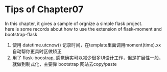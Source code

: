 # Tips of Chapter07

In this chapter, it gives a sample of orgnize a simple flask project.  
here is some records about how to use the extension of flask-moment and bootstrap-flask

1. 使用 datetime.utcnow() 记录时间，在template里面调用moment(time).xx 自动帮你更具时区做矫正
2. 用了 flask-boostrap, 感觉确实可以减少很多UI设计工作，但是扩展性一般， 就做到制式化，主要靠 bootstrap 网站去copy/paste